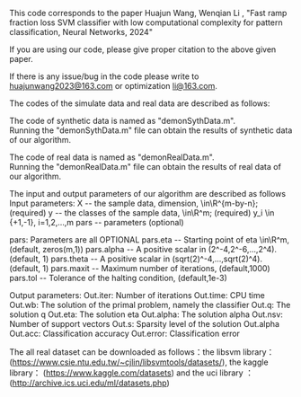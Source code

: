 This code corresponds to the paper Huajun Wang, Wenqian Li ,  "Fast ramp fraction loss SVM classifier with low computational complexity
 for pattern classification, 
Neural Networks, 2024"

If you are using our code, please give proper citation to the above given paper.

If there is any issue/bug in the code please write to huajunwang2023@163.com or optimization li@163.com.

The codes of the simulate data and real data are described as follows:

The code of synthetic data is named as "demonSythData.m".  
Running the "demonSythData.m" file can obtain the results of  synthetic data of our algorithm.

The code of real data is named as "demonRealData.m".  
Running the "demonRealData.m" file can obtain the results of  real data of our algorithm.

The input and output parameters of our algorithm are described as follows
 Input parameters:
       X    -- the sample data, dimension, \in\R^{m-by-n}; (required)
       y    -- the classes of the sample data, \in\R^m; (required)
               y_i \in {+1,-1}, i=1,2,...,m
       pars -- parameters (optional)

 pars:    Parameters are all OPTIONAL
             pars.eta   --  Starting point of eta \in\R^m,  (default, zeros(m,1))
             pars.alpha  --  A positive scalar in (2^-4,2^-6,...,2^4).(default, 1)
             pars.theta      --  A positive scalar in (sqrt(2)^-4,...,sqrt(2)^4).(default, 1)
             pars.maxit   --  Maximum number of iterations, (default,1000)
             pars.tol     --  Tolerance of the halting condition, (default,1e-3)

   Output parameters:
    Out.iter:        Number of iterations
    Out.time:        CPU time
    Out.wb:          The solution of the primal problem, namely the classifier
    Out.q:           The solution q
    Out.eta:         The solution eta
    Out.alpha:       The solution alpha
    Out.nsv:         Number of support vectors
    Out.s:           Sparsity level of the solution Out.alpha
    Out.acc:         Classification accuracy
    Out.error:       Classification error

The all real dataset can be downloaded as follows：the libsvm library：(https://www.csie.ntu.edu.tw/~cjlin/libsvmtools/datasets/),
 the kaggle library：  (https://www.kaggle.com/datasets)   and  the uci library ：(http://archive.ics.uci.edu/ml/datasets.php)
